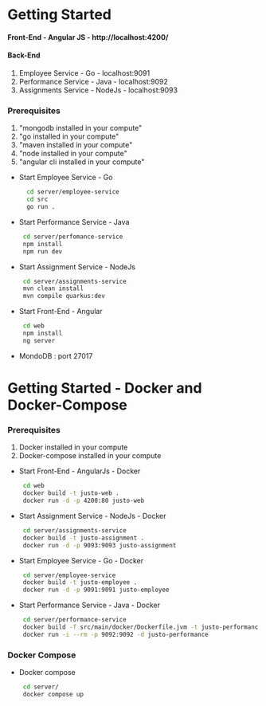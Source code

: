 # Getting Started
#### Front-End - Angular JS - http://localhost:4200/
#### Back-End 
1. Employee Service  - Go - localhost:9091
2. Performance Service - Java - localhost:9092
3. Assignments Service - NodeJs - localhost:9093

### Prerequisites

1. "mongodb installed in your compute"
1. "go installed in your compute"
1. "maven installed in your compute"
1. "node installed in your compute"
1. "angular cli installed in your compute"

* Start Employee Service  - Go
  ```sh
    cd server/employee-service
    cd src
    go run .
    ```
  
* Start Performance Service  - Java
   ```sh
    cd server/perfomance-service
    npm install
    npm run dev
    ```
    
* Start Assignment Service  - NodeJs
   ```sh
    cd server/assignments-service
    mvn clean install
    mvn compile quarkus:dev
    ```
* Start Front-End - Angular
   ```sh
    cd web
    npm install
    ng server
    ```
* MondoDB : port 27017
    
# Getting Started - Docker and Docker-Compose

### Prerequisites

1. Docker installed in your compute
2. Docker-compose installed in your compute

* Start Front-End - AngularJs - Docker
   ```sh
    cd web
    docker build -t justo-web .
    docker run -d -p 4200:80 justo-web
    ```
    
* Start Assignment Service  - NodeJs - Docker
   ```sh
    cd server/assignments-service
    docker build -t justo-assignment .
    docker run -d -p 9093:9093 justo-assignment
    ```

* Start Employee Service  - Go - Docker
   ```sh
    cd server/employee-service
    docker build -t justo-employee .
    docker run -d -p 9091:9091 justo-employee
    ```

* Start Performance Service  - Java - Docker
   ```sh
    cd server/performance-service
    docker build -f src/main/docker/Dockerfile.jvm -t justo-performance .
    docker run -i --rm -p 9092:9092 -d justo-performance
    ```

### Docker Compose

* Docker compose 
   ```sh
    cd server/
    docker compose up
    ```